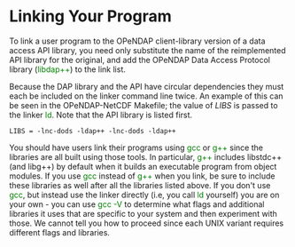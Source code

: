 # Linking Your Program

To link a user program to the OPeNDAP client-library version of a data
access API library, you need only substitute the name of the
reimplemented API library for the original, and add the OPeNDAP Data
Access Protocol library (<font color='green'>libdap++</font>) to the
link list.

Because the DAP library and the API have circular dependencies they must
each be included on the linker command line twice. An example of this
can be seen in the OPeNDAP-NetCDF Makefile; the value of *LIBS* is
passed to the linker <font color='green'>ld</font>. Note that the API
library is listed first.

    LIBS = -lnc-dods -ldap++ -lnc-dods -ldap++

You should have users link their programs using
<font color='green'>gcc</font> or <font color='green'>g++</font> since
the libraries are all built using those tools. In particular,
<font color='green'>g++</font> includes libstdc++ (and libg++) by
default when it builds an executable program from object modules. If you
use <font color='green'>gcc</font> instead of
<font color='green'>g++</font> when you link, be sure to include these
libraries as well after all the libraries listed above. If you don't use
<font color='green'>gcc</font>, but instead use the linker directly
(i.e, you call <font color='green'>ld</font> yourself) you are on your
own - you can use <font color='green'>gcc -V</font> to determine what
flags and additional libraries it uses that are specific to your system
and then experiment with those. We cannot tell you how to proceed since
each UNIX variant requires different flags and libraries.